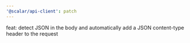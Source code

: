 ```yaml
---
'@scalar/api-client': patch
---
```


feat: detect JSON in the body and automatically add a JSON content-type header to the request
